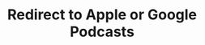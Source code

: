 ---
title: Redirect to Apple or Google Podcasts
redirect_from:
- /078r/
- /zadnja/
redirect_to: https://pod.fo/e/1ef3a3
---